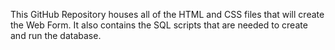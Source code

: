 This GitHub Repository houses all of the HTML and CSS files that will create the Web Form. 
It also contains the SQL scripts that are needed to create and run the database. 
